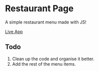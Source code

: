 # Restaurant Page

A simple restaurant menu made with JS!

[Live App](https://darrionn33.github.io/restaurant-page/)

## Todo

1. Clean up the code and organise it better.
2. Add the rest of the menu items.
